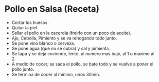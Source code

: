 # Pollo en Salsa (Receta)

- Cortar los huesos.
- Quitar la piel.
- Sellar el pollo en la cacerola (freirlo con un poco de aceite).
- Ajo, Cebolla, Pimiento y se va rehogando todo junto.
- Se pone vino blanco o cerveza.
- Se pone agua (que no se cubra) y sal y pimienta.
- Se tapa y se deja cociendo, lento, al numero mas bajo, al 1 o maximo al 2.
- A medio de cocer, se saca el pollo, se bate todo y se vuelve a poner el pollo junto.
- Se termina de cocer al minimo, unos 30min.
